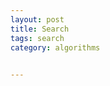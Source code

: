 ```yaml
---
layout: post
title: Search
tags: search
category: algorithms
 

---
```


<script src="https://gist.github.com/selimslab/a61d49b301cb79e6a6b0dffebc0ed0d8.js"></script>